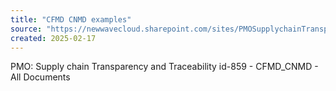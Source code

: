 ```yaml
---
title: "CFMD CNMD examples"
source: "https://newwavecloud.sharepoint.com/sites/PMOSupplychainTransparencyandTraceability/Delade%20dokument/Forms/AllItems.aspx?csf=1&web=1&e=UVOEGT&CID=6f6cc2e4%2D16b8%2D475f%2Db741%2Dcd6811cdfa14&FolderCTID=0x0120005D159A86864EAB4BA7A5888C6B453ED5&id=%2Fsites%2FPMOSupplychainTransparencyandTraceability%2FDelade%20dokument%2FGeneral%2FIntegration%2FCFMD%5FCNMD"
created: 2025-02-17
---
```

PMO: Supply chain Transparency and Traceability id-859 - CFMD_CNMD - All Documents